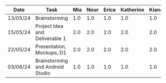 | Date     | Task                            | Mia       | Nour      | Erica     | Katherine | Kiana    |
 | -------- | --------------------------------| --------- | --------- | --------- | --------- | --------- |
 | 13/05/24 | Brainstorming                   | 1.0       | 1.0       | 1.0        | 1.0        | 1.0     |   
 | 15/05/24 | Project Idea and Deliverable 1  | 2.0       |  2.0      | 2.0       |  2.0      |   2.0     |  
 | 22/05/24 | Presentation, Mockups, D1       | 2.0       |  2.0      | 2.0       |  2.0      |   2.0     |  
 | 03/06/24 | Brainstorming and Android Studio       | 1.0       |  1.0      | 1.0       |  1.0      |   1.0     | 
